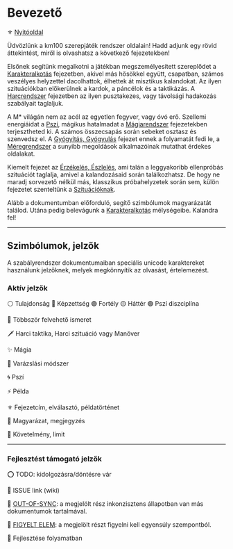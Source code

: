 # Bevezető

⚜️ [Nyitóoldal](start.md)

Üdvözlünk a km100 szerepjáték rendszer oldalain! Hadd adjunk egy rövid áttekintést, miről is olvashatsz a következő fejezetekben!

Elsőnek segítünk megalkotni a játékban megszemélyesített szereplődet a [Karakteralkotás](010_karakteralkotas.md) fejezetben, akivel más hősökkel együtt, csapatban, számos veszélyes helyzettel dacolhattok, élhettek át misztikus kalandokat. Az ilyen szituációkban előkerülnek a kardok, a páncélok és a taktikázás. A [Harcrendszer](060_00_harcrendszer.md) fejezetben az ilyen pusztakezes, vagy távolsági hadakozás szabályait taglaljuk.

A M* világán nem az acél az egyetlen fegyver, vagy óvó erő. Szellemi energiáidat a [Pszí](080_pszi.md), mágikus hatalmadat a [Mágiarendszer](090_magiarendszer.md) fejezetekben terjesztheted ki. A számos összecsapás során sebeket osztasz és szenvedsz el. A [Gyógyítás, Gyógyulás](120_gyogyitas_gyogyulas.md) fejezet ennek a folyamatát fedi le, a [Méregrendszer](130_meregrendszer.md) a sunyibb megoldások alkalmazóinak mutathat érdekes oldalakat.

Kiemelt fejezet az [Érzékelés, Észlelés](141_erzekeles_eszleles.md), ami talán a leggyakoribb ellenpróbás szituációt taglalja, amivel a kalandozásaid során találkozhatsz. De hogy ne maradj sorvezető nélkül más, klasszikus próbahelyzetek során sem, külön fejezetet szenteltünk a [Szituációknak](140_szituaciok.md).

Alább a dokumentumban előforduló, segítő szimbólumok magyarázatát találod. Utána pedig belevágunk a [Karakteralkotás](010_karakteralkotas.md) mélységeibe. Kalandra fel!

---
## Szimbólumok, jelzők

A szabályrendszer dokumentumaiban speciális unicode karaktereket használunk jelzőknek, melyek megkönnyítik az olvasást, értelemezést.

### Aktív jelzők

⚪ Tulajdonság 🔵 Képzettség 🟣 Fortély  🟡 Háttér 🟢 Pszí diszciplína

🔁 Többször felvehető ismeret

🗡️ Harci taktika, Harci szituáció vagy Manőver

✨ Mágia

💫 Varázslási módszer

🌀 Pszí

⚡ Példa

⚜️ Fejezetcím, elválasztó, példatörténet

🔆 Magyarázat, megjegyzés

🔻 Követelmény, limit

---
### Fejlesztést támogató jelzők

⭕ TODO: kidolgozásra/döntésre vár

🔺 ISSUE link (wiki)

🔹 [OUT-OF-SYNC](https://github.com/kaktusztea/km100/wiki/OUT-OF-SYNC): a megjelölt rész inkonzisztens állapotban van más dokumentumok tartalmával.

👀 [FIGYELT ELEM](https://github.com/kaktusztea/km100/wiki/FIGYELT-ELEMEK): a megjelölt részt figyelni kell egyensúly szempontból.

🚧 Fejlesztése folyamatban
